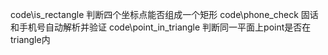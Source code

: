 
code\is_rectangle       判断四个坐标点能否组成一个矩形
code\phone_check        固话和手机号自动解析并验证
code\point_in_triangle  判断同一平面上point是否在triangle内

